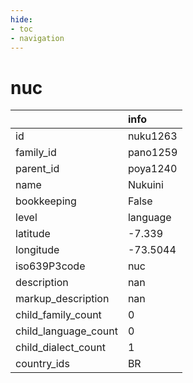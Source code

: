 ```yaml
---
hide:
- toc
- navigation
---
```

# nuc
|                      | info     |
|:---------------------|:---------|
| id                   | nuku1263 |
| family_id            | pano1259 |
| parent_id            | poya1240 |
| name                 | Nukuini  |
| bookkeeping          | False    |
| level                | language |
| latitude             | -7.339   |
| longitude            | -73.5044 |
| iso639P3code         | nuc      |
| description          | nan      |
| markup_description   | nan      |
| child_family_count   | 0        |
| child_language_count | 0        |
| child_dialect_count  | 1        |
| country_ids          | BR       |